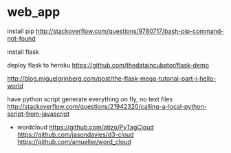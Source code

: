# web_app

install pip
http://stackoverflow.com/questions/9780717/bash-pip-command-not-found

install flask

deploy flask to heroku
https://github.com/thedataincubator/flask-demo

http://blog.miguelgrinberg.com/post/the-flask-mega-tutorial-part-i-hello-world

have python script generate everything on fly, no text files
http://stackoverflow.com/questions/21942320/calling-a-local-python-script-from-javascript



- wordcloud
https://github.com/atizo/PyTagCloud
https://github.com/jasondavies/d3-cloud
https://github.com/amueller/word_cloud

